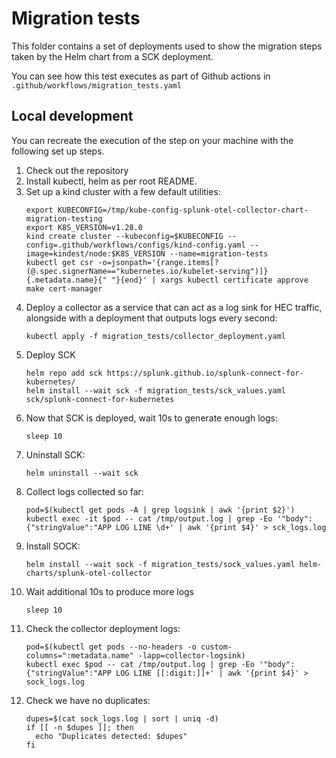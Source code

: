 # Migration tests

This folder contains a set of deployments used to show the migration steps taken by the Helm chart from a SCK deployment.

You can see how this test executes as part of Github actions in `.github/workflows/migration_tests.yaml`

## Local development

You can recreate the execution of the step on your machine with the following set up steps.

1. Check out the repository
1. Install kubectl, helm as per root README.
1. Set up a kind cluster with a few default utilities:
   ```
   export KUBECONFIG=/tmp/kube-config-splunk-otel-collector-chart-migration-testing
   export K8S_VERSION=v1.28.0
   kind create cluster --kubeconfig=$KUBECONFIG --config=.github/workflows/configs/kind-config.yaml --image=kindest/node:$K8S_VERSION --name=migration-tests
   kubectl get csr -o=jsonpath='{range.items[?(@.spec.signerName=="kubernetes.io/kubelet-serving")]}{.metadata.name}{" "}{end}' | xargs kubectl certificate approve
   make cert-manager
   ```
1. Deploy a collector as a service that can act as a log sink for HEC traffic, alongside with a deployment that outputs logs every second:
   ```
   kubectl apply -f migration_tests/collector_deployment.yaml
   ```
1. Deploy SCK
   ```
   helm repo add sck https://splunk.github.io/splunk-connect-for-kubernetes/
   helm install --wait sck -f migration_tests/sck_values.yaml sck/splunk-connect-for-kubernetes
   ```
1. Now that SCK is deployed, wait 10s to generate enough logs:
   ```
   sleep 10
   ```
1. Uninstall SCK:
   ```
   helm uninstall --wait sck
   ```
1. Collect logs collected so far:
   ```
   pod=$(kubectl get pods -A | grep logsink | awk '{print $2}')
   kubectl exec -it $pod -- cat /tmp/output.log | grep -Eo '"body":{"stringValue":"APP LOG LINE \d+' | awk '{print $4}' > sck_logs.log
   ```
1. Install SOCK:
   ```
   helm install --wait sock -f migration_tests/sock_values.yaml helm-charts/splunk-otel-collector
   ```
1. Wait additional 10s to produce more logs
   ```
   sleep 10
   ```
1. Check the collector deployment logs:
   ```
   pod=$(kubectl get pods --no-headers -o custom-columns=":metadata.name" -lapp=collector-logsink)
   kubectl exec $pod -- cat /tmp/output.log | grep -Eo '"body":{"stringValue":"APP LOG LINE [[:digit:]]+' | awk '{print $4}' > sock_logs.log
   ```
1. Check we have no duplicates:
   ```
   dupes=$(cat sock_logs.log | sort | uniq -d)
   if [[ -n $dupes ]]; then
     echo "Duplicates detected: $dupes"
   fi
   ```
